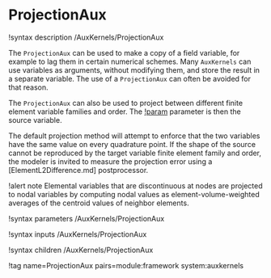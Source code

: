 # ProjectionAux

!syntax description /AuxKernels/ProjectionAux

The `ProjectionAux` can be used to make a copy of a field variable, for example to lag them in certain numerical schemes.
Many `AuxKernels` can use variables as arguments, without modifying them, and store the
result in a separate variable. The use of a `ProjectionAux` can often be avoided for that reason.

The `ProjectionAux` can also be used to project between different finite element variable families and order.
The [!param](/AuxKernels/ProjectionAux/v) parameter is then the source variable.

The default projection method will attempt to enforce that the two variables have the same value on every quadrature point.
If the shape of the source cannot be reproduced by the target variable finite element family and order,
the modeler is invited to measure the projection error using a [ElementL2Difference.md] postprocessor.

!alert note
Elemental variables that are discontinuous at nodes are projected to nodal variables by computing nodal values as element-volume-weighted
averages of the centroid values of neighbor elements.

!syntax parameters /AuxKernels/ProjectionAux

!syntax inputs /AuxKernels/ProjectionAux

!syntax children /AuxKernels/ProjectionAux

!tag name=ProjectionAux pairs=module:framework system:auxkernels
